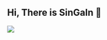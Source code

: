 ## Hi, There is SinGaln 👋

<a href="https://github.com/singaln/github-readme-stats">
  <img align="center" src="https://github-readme-stats.vercel.app/api/?username=SinGaln&show_icons=true&theme=synthwave" />
</a>

